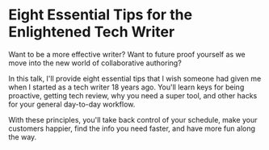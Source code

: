 # Eight Essential Tips for the Enlightened Tech Writer

Want to be a more effective writer?  Want to future proof yourself as we move into the new world of collaborative authoring?

In this talk, I'll provide eight essential tips that I wish someone had given me when I started as a tech writer 18 years ago.  You'll learn keys for being proactive, getting tech review, why you need a super tool, and other hacks for your general day-to-day workflow.

With these principles, you'll take back control of your schedule, make your customers happier, find the info you need faster,
and have more fun along the way.
